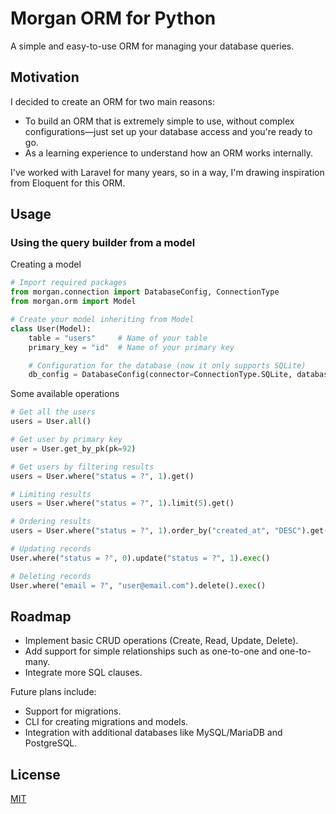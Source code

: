 # Morgan ORM for Python
A simple and easy-to-use ORM for managing your database queries.

## Motivation
I decided to create an ORM for two main reasons:
- To build an ORM that is extremely simple to use, without complex configurations—just set up your database access and you're ready to go.
- As a learning experience to understand how an ORM works internally.

I've worked with Laravel for many years, so in a way, I'm drawing inspiration from Eloquent for this ORM.

## Usage
### Using the query builder from a model

Creating a model
```python
# Import required packages
from morgan.connection import DatabaseConfig, ConnectionType
from morgan.orm import Model

# Create your model inheriting from Model
class User(Model):
    table = "users"     # Name of your table
    primary_key = "id"  # Name of your primary key

    # Configuration for the database (now it only supports SQLite)
    db_config = DatabaseConfig(connector=ConnectionType.SQLite, database_url="morgan.db")
```

Some available operations
```python
# Get all the users
users = User.all()

# Get user by primary key
user = User.get_by_pk(pk=92)

# Get users by filtering results
users = User.where("status = ?", 1).get()

# Limiting results
users = User.where("status = ?", 1).limit(5).get()

# Ordering results
users = User.where("status = ?", 1).order_by("created_at", "DESC").get()

# Updating records
User.where("status = ?", 0).update("status = ?", 1).exec()

# Deleting records
User.where("email = ?", "user@email.com").delete().exec()
```

## Roadmap
- Implement basic CRUD operations (Create, Read, Update, Delete).
- Add support for simple relationships such as one-to-one and one-to-many.
- Integrate more SQL clauses.

Future plans include:
- Support for migrations.
- CLI for creating migrations and models.
- Integration with additional databases like MySQL/MariaDB and PostgreSQL.

## License
[MIT](https://github.com/vcgtz/py-morgan-orm/blob/main/LICENSE)
